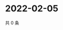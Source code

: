 # 2022-02-05

共 0 条

<!-- BEGIN WEIBO -->
<!-- 最后更新时间 Sat Feb 05 2022 00:00:52 GMT+0800 (China Standard Time) -->

<!-- END WEIBO -->
